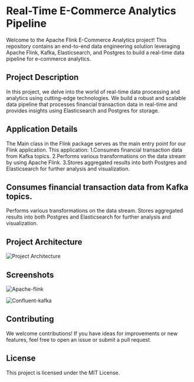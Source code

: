 # Real-Time E-Commerce Analytics Pipeline
Welcome to the Apache Flink E-Commerce Analytics project! This repository contains an end-to-end data engineering solution leveraging Apache Flink, Kafka, Elasticsearch, and Postgres to build a real-time data pipeline for e-commerce analytics.

## Project Description
In this project, we delve into the world of real-time data processing and analytics using cutting-edge technologies. We build a robust and scalable data pipeline that processes financial transaction data in real-time and provides insights using Elasticsearch and Postgres for storage.

## Application Details
The Main class in the Flink package serves as the main entry point for our Flink application. This application:
  1.Consumes financial transaction data from Kafka topics.
  2.Performs various transformations on the data stream by using Apache Flink.
  3.Stores aggregated results into both Postgres and Elasticsearch for further analysis and visualization.

## Consumes financial transaction data from Kafka topics.
Performs various transformations on the data stream.
Stores aggregated results into both Postgres and Elasticsearch for further analysis and visualization.

## Project Architecture
![Project Architecture](https://github.com/tejasjbansal/Realtime-Streaming-with-Apache-Flink/assets/56173595/41260266-ded3-4876-8a44-860d9b4b8620)

## Screenshots

![Apache-flink](https://github.com/tejasjbansal/Realtime-Streaming-with-Apache-Flink/assets/56173595/be834c11-6df9-4699-a7fc-6bd8049573f3)

![Confluent-kafka](https://github.com/tejasjbansal/Realtime-Streaming-with-Apache-Flink/assets/56173595/67db6f96-08ce-427b-a17d-5c5b6e7c0866)

## Contributing
We welcome contributions! If you have ideas for improvements or new features, feel free to open an issue or submit a pull request.

## License
This project is licensed under the MIT License.
